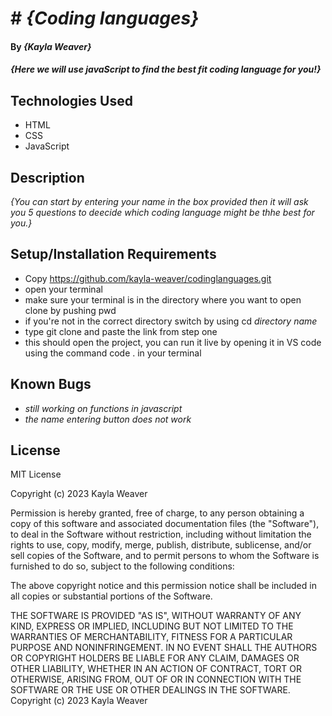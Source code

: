 # # _{Coding languages}_

#### By _**{Kayla Weaver}**_

#### _{Here we will use javaScript to find the best fit coding language for you!}_

## Technologies Used

* HTML
* CSS
* JavaScript

## Description

_{You can start by entering your name in the box provided then it will ask you 5 questions to deecide which coding language might be thhe best for you.}_

## Setup/Installation Requirements

* Copy https://github.com/kayla-weaver/codinglanguages.git
* open your terminal
* make sure your terminal is in the directory where you want to open clone by pushing pwd
* if you're not in the correct directory switch by using cd *directory name*
* type git clone and paste the link from step one
* this should open the project, you can run it live by opening it in VS code using the command code . in your terminal

## Known Bugs

* _still working on functions in javascript_
* _the name entering button does not work_

## License

MIT License

Copyright (c) 2023 Kayla Weaver

Permission is hereby granted, free of charge, to any person obtaining a copy of this software and associated documentation files (the "Software"), to deal in the Software without restriction, including without limitation the rights to use, copy, modify, merge, publish, distribute, sublicense, and/or sell copies of the Software, and to permit persons to whom the Software is furnished to do so, subject to the following conditions:

The above copyright notice and this permission notice shall be included in all copies or substantial portions of the Software.

THE SOFTWARE IS PROVIDED "AS IS", WITHOUT WARRANTY OF ANY KIND, EXPRESS OR IMPLIED, INCLUDING BUT NOT LIMITED TO THE WARRANTIES OF MERCHANTABILITY, FITNESS FOR A PARTICULAR PURPOSE AND NONINFRINGEMENT. IN NO EVENT SHALL THE AUTHORS OR COPYRIGHT HOLDERS BE LIABLE FOR ANY CLAIM, DAMAGES OR OTHER LIABILITY, WHETHER IN AN ACTION OF CONTRACT, TORT OR OTHERWISE, ARISING FROM, OUT OF OR IN CONNECTION WITH THE SOFTWARE OR THE USE OR OTHER DEALINGS IN THE SOFTWARE.
Copyright (c) 2023 Kayla Weaver
